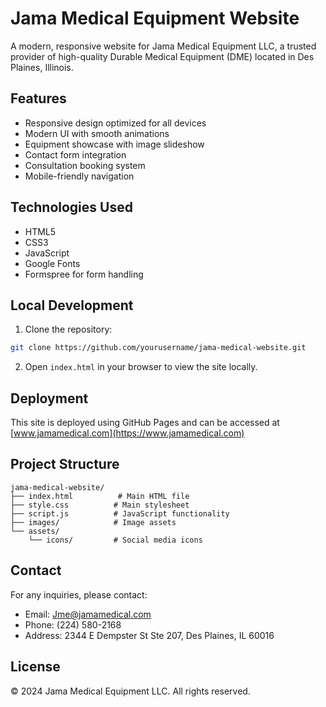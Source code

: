 # Jama Medical Equipment Website

A modern, responsive website for Jama Medical Equipment LLC, a trusted provider of high-quality Durable Medical Equipment (DME) located in Des Plaines, Illinois.

## Features

- Responsive design optimized for all devices
- Modern UI with smooth animations
- Equipment showcase with image slideshow
- Contact form integration
- Consultation booking system
- Mobile-friendly navigation

## Technologies Used

- HTML5
- CSS3
- JavaScript
- Google Fonts
- Formspree for form handling

## Local Development

1. Clone the repository:
```bash
git clone https://github.com/yourusername/jama-medical-website.git
```

2. Open `index.html` in your browser to view the site locally.

## Deployment

This site is deployed using GitHub Pages and can be accessed at [www.jamamedical.com](https://www.jamamedical.com)

## Project Structure

```
jama-medical-website/
├── index.html          # Main HTML file
├── style.css          # Main stylesheet
├── script.js          # JavaScript functionality
├── images/            # Image assets
└── assets/
    └── icons/         # Social media icons
```

## Contact

For any inquiries, please contact:
- Email: Jme@jamamedical.com
- Phone: (224) 580-2168
- Address: 2344 E Dempster St Ste 207, Des Plaines, IL 60016

## License

© 2024 Jama Medical Equipment LLC. All rights reserved. 